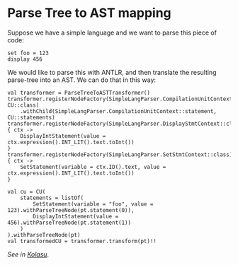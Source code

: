 # Parse Tree to AST mapping

Suppose we have a simple language and we want to parse this piece of code:

```
set foo = 123
display 456
```

We would like to parse this with ANTLR, and then translate the resulting parse-tree into an AST. We can do that in this way:

```
val transformer = ParseTreeToASTTransformer()
transformer.registerNodeFactory(SimpleLangParser.CompilationUnitContext::class, CU::class)
    .withChild(SimpleLangParser.CompilationUnitContext::statement, CU::statements)
transformer.registerNodeFactory(SimpleLangParser.DisplayStmtContext::class) { ctx ->
    DisplayIntStatement(value = ctx.expression().INT_LIT().text.toInt())
}
transformer.registerNodeFactory(SimpleLangParser.SetStmtContext::class) { ctx ->
    SetStatement(variable = ctx.ID().text, value = ctx.expression().INT_LIT().text.toInt())
}

val cu = CU(
    statements = listOf(
        SetStatement(variable = "foo", value = 123).withParseTreeNode(pt.statement(0)),
        DisplayIntStatement(value = 456).withParseTreeNode(pt.statement(1))
    )
).withParseTreeNode(pt)
val transformedCU = transformer.transform(pt)!!
```        

_See in [Kolasu](https://github.com/Strumenta/kolasu/tree/master/core/src/main/kotlin/com/strumenta/kolasu/mapping)_.
